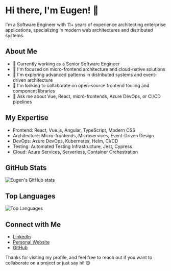 # Hi there, I'm Eugen! 👋

I'm a Software Engineer with 11+ years of experience architecting enterprise applications, specializing in modern web architectures and distributed systems.

## About Me
- 🏢 Currently working as a Senior Software Engineer
- 🔭 I'm focused on micro-frontend architecture and cloud-native solutions
- 🌱 I'm exploring advanced patterns in distributed systems and event-driven architecture
- 👯 I'm looking to collaborate on open-source frontend tooling and component libraries
- 💬 Ask me about Vue, React, micro-frontends, Azure DevOps, or CI/CD pipelines

## My Expertise
- Frontend: React, Vue.js, Angular, TypeScript, Modern CSS
- Architecture: Micro-frontends, Microservices, Event-Driven Design
- DevOps: Azure DevOps, Kubernetes, Helm, CI/CD
- Testing: Automated Testing Infrastructure, Jest, Cypress
- Cloud: Azure Services, Serverless, Container Orchestration
  
## GitHub Stats
![Eugen's GitHub stats](https://github-readme-stats.vercel.app/api?username=genu&show_icons=true&theme=radical)

## Top Languages
![Top Languages](https://github-readme-stats.vercel.app/api/top-langs/?username=genu&layout=compact&theme=radical)

## Connect with Me
- [LinkedIn](https://linkedin.com/in/eugenistoc)
- [Personal Website](https://www.eugenistoc.com)
- [GitHub](https://github.com/genu)

Thanks for visiting my profile, and feel free to reach out if you want to collaborate on a project or just say hi! 😊
